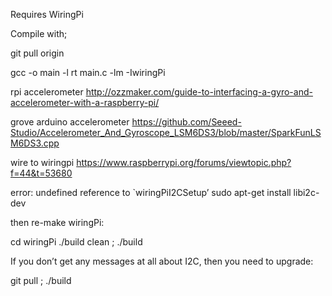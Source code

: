 

Requires WiringPi

Compile with;

git pull origin

gcc -o main -l rt main.c -lm -IwiringPi

rpi accelerometer
http://ozzmaker.com/guide-to-interfacing-a-gyro-and-accelerometer-with-a-raspberry-pi/

grove arduino accelerometer
https://github.com/Seeed-Studio/Accelerometer_And_Gyroscope_LSM6DS3/blob/master/SparkFunLSM6DS3.cpp

wire to wiringpi
https://www.raspberrypi.org/forums/viewtopic.php?f=44&t=53680



error: undefined reference to `wiringPiI2CSetup’
sudo apt-get install libi2c-dev

then re-make wiringPi:

cd wiringPi
./build clean ; ./build

If you don’t get any messages at all about I2C, then you need to upgrade:

git pull ; ./build